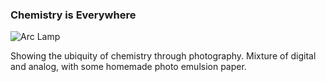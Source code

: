 ### Chemistry is Everywhere

![Arc Lamp][lamp]

[lamp]: http://quells.net/DP/proj/arc_sq.jpg

Showing the ubiquity of chemistry through photography. Mixture of digital and analog, with some homemade photo emulsion paper.